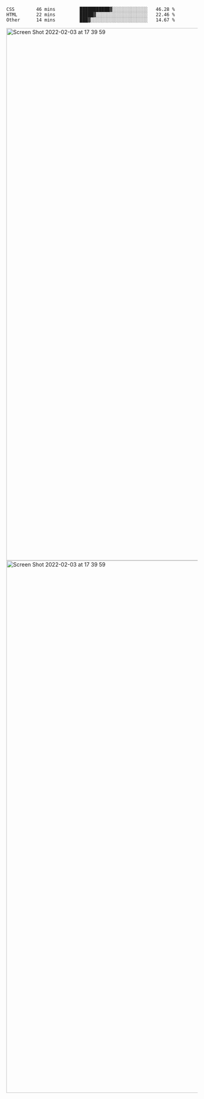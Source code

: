 <!--START_SECTION:waka-->

```text
CSS        46 mins         ███████████▓░░░░░░░░░░░░░   46.28 %
HTML       22 mins         █████▓░░░░░░░░░░░░░░░░░░░   22.46 %
Other      14 mins         ███▓░░░░░░░░░░░░░░░░░░░░░   14.67 %
```

<!--END_SECTION:waka-->

<img width="1400" alt="Screen Shot 2022-02-03 at 17 39 59" src="https://user-images.githubusercontent.com/45716542/152387304-f2b60485-53a6-4f4b-a818-5cefb1b0c0ae.png">
<img width="1400" alt="Screen Shot 2022-02-03 at 17 39 59" src="https://user-images.githubusercontent.com/45716542/152387273-ea5cdf21-2a45-44da-8bef-00c1763b1d42.png">
